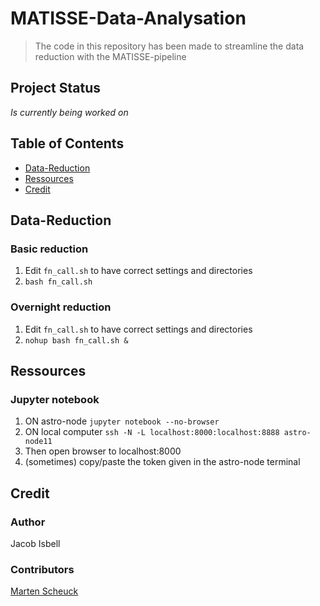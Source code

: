 # MATISSE-Data-Analysation

> The code in this repository has been made to streamline the data reduction with the MATISSE-pipeline

## Project Status
_Is currently being worked on_

## Table of Contents
* [Data-Reduction](#Data-Reduction)
* [Ressources](#Ressources)
* [Credit](#Credit)

## Data-Reduction
### Basic reduction
1. Edit `fn_call.sh` to have correct settings and directories
2. `bash fn_call.sh`

### Overnight reduction
1. Edit `fn_call.sh` to have correct settings and directories
2. `nohup bash fn_call.sh &`

## Ressources
### Jupyter notebook
1. ON astro-node `jupyter notebook --no-browser`
2. ON local computer `ssh -N -L localhost:8000:localhost:8888 astro-node11`
3. Then open browser to localhost:8000
4. (sometimes) copy/paste the token given in the astro-node terminal


## Credit
### Author
Jacob Isbell
### Contributors
[Marten Scheuck](#https://github.com/MBSck/)
